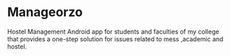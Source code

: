 # Manageorzo
Hostel Management Android app for students and faculties of my college that provides a one-step solution for issues related to mess ,academic and hostel.
